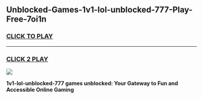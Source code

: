 
## Unblocked-Games-1v1-lol-unblocked-777-Play-Free-7oi1n
<h3>
<a href="https://premium76.site?title=1v1-lol-unblocked-777&ref=21A">CLICK TO PLAY</a></h3>
<hr>

<h3>
<a href="https://premium76.site?title=1v1-lol-unblocked-777&ref=21A">CLICK 2 PLAY</a>
  
</h3>

<a href="https://premium76.site?title=1v1-lol-unblocked-777&ref=21A"><img src="https://clearcache.store/games.png"></a>


**1v1-lol-unblocked-777 games unblocked: Your Gateway to Fun and Accessible Online Gaming**
